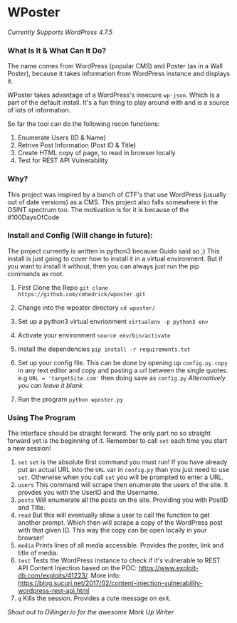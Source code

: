 # WPoster
*Currently Supports WordPress 4.7.5*
### What Is It & What Can It Do?
The name comes from WordPress (popular CMS) and Poster (as in a Wall Poster), because it takes information from WordPress instance and displays it. 

WPoster takes advantage of a WordPress's insecure `wp-json`. Which is a part of the default install. It's a fun thing to play around with and is a source of lots of information. 

So far the tool can do the following recon functions:
1. Enumerate Users (ID & Name)
2. Retrive Post Information (Post ID & Title)
3. Create HTML copy of page, to read in browser locally
4. Test for REST API Vulnerability

### Why?
This project was inspired by a bunch of CTF's that use WordPress (usually out of date versions) as a CMS. This project also falls somewhere in the OSINT spectrum too. The motivation is for it is because of the #100DaysOfCode

### Install and Config (Will change in future):
The project currently is written in python3 because Guido said so ;)
This install is just going to cover how to install it in a virtual environment. But if you want to install it without, then you can always just run the pip commands as root.

1. First Clone the Repo
`git clone https://github.com/cmhedrick/wposter.git`

2. Change into the wposter directory
`cd wposter/`
3. Set up a python3 virtual envrionment
`virtualenv -p python3 env`
4. Activate your environment
`source env/bin/activate`
5. Install the dependencies
`pip install -r requirements.txt`
6. Set up your config file. This can be done by opening up `config.py.copy` in any text editor and copy and pasting a url between the single quotes.  
e.g `URL = 'targetSite.com'` then doing save as `config.py`
*Alternatively you can leave it blank*
7. Run the program
`python wposter.py`

### Using The Program
The interface should be straight forward. The only part no so straight forward yet is the beginning of it. Remember to call `set` each time you start a new session!

1. `set`
`set` is the absolute first command you must run! If you have already put an actual URL into the `URL` var in `config.py` than you just need to use `set`. Otherwise when you call `set` you will be prompted to enter a URL.
2. `users`
This command will scrape then enumerate the users of the site. It provdes you with the UserID and the Username.
3. `posts`
Will enumerate all the posts on the site. Providing you with PostID and Title.
4. `read`
But this will eventually allow a user to call the function to get another prompt. Which then will scrape a copy of the WordPress post with that given ID. This way the copy can be open locally in your browser!
5. `media`
Prints lines of all media accessible. Provides the poster, link and title of media.
6. `test`
Tests the WordPress instance to check if it's vulnerable to REST API Content Injection based on the POC: https://www.exploit-db.com/exploits/41223/.
More info: https://blog.sucuri.net/2017/02/content-injection-vulnerability-wordpress-rest-api.html
7. `q`
Kills the session. Provides a cute message on exit.

*Shout out to Dillinger.io for the awesome Mark Up Writer*
